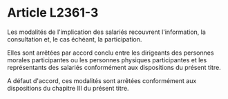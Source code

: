# Article L2361-3

Les modalités de l'implication des salariés recouvrent l'information, la consultation et, le cas échéant, la participation. 
  
   
Elles sont arrêtées par accord conclu entre les dirigeants des personnes morales participantes ou les personnes physiques participantes et les représentants des salariés conformément aux dispositions du présent titre. 
  
   
A défaut d'accord, ces modalités sont arrêtées conformément aux dispositions du chapitre III du présent titre.